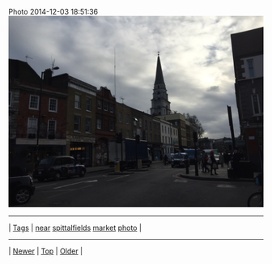<!--
title: Photo 2014-12-03 18
date: 2020-06-28T15:02:25.049Z
tags: near, spittalfields, market, photo
-->












Photo 2014-12-03 18:51:36
![](104259306802-0.jpg)

<!--BOTTOM-POST-NAVIGATION-->
---

| [Tags](tags.md) | [near](tag-near.md) [spittalfields](tag-spittalfields.md) [market](tag-market.md) [photo](tag-photo.md) |

---

| [Newer](103975924397.md) | [Top](index.md) | [Older](104259354257.md) |